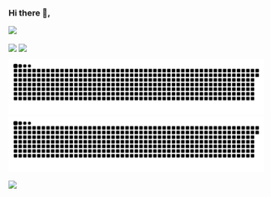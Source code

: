 ### Hi there 👋,
![](https://komarev.com/ghpvc/?username=lyf-is-coding&color=dc143c&style=flat-square&color=70a5fd)

<a>
  <img align="center" src="https://github-readme-stats.vercel.app/api?username=lyf-is-coding&show_icons=true&theme=tokyonight&hide=issues&count_private=true&disable_animations=true&hide_rank=true&show_icons=true&custom_title=GitHub%20Stats&line_height=24" />
</a>
<a>
  <img align="center" src="https://github-readme-stats.vercel.app/api/top-langs/?username=lyf-is-coding&theme=tokyonight" />
</a>

![GitHub Snake Light](https://github.com/lyf-is-coding/lyf-is-coding/blob/output/github-contribution-grid-snake.svg#gh-light-mode-only)
![GitHub Snake dark](https://github.com/lyf-is-coding/lyf-is-coding/blob/output/github-contribution-grid-snake-dark.svg#gh-dark-mode-only)

![](https://hit.yhype.me/github/profile?user_id=27182104)
